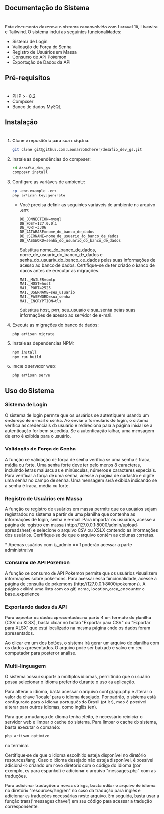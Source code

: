 ## Documentação do Sistema
#
<p>Este documento descreve o sistema desenvolvido com Laravel 10, Livewire e Tailwind. O sistema inclui as seguintes funcionalidades:</p>


<ul>
    <li>Sistema de Login</li>
    <li>Validação de Força de Senha</li>
    <li>Registro de Usuários em Massa</li>
    <li>Consumo de API Pokemon</li>
    <li>Exportação de Dados da API</li>
</ul>

## Pré-requisitos
#
<ul>
    <li>PHP >= 8.2</li>
    <li>Composer</li>
    <li>Banco de dados MySQL</li>
</ul>

## Instalação
#
<ol>
    <li>Clone o repositório para sua máquina:</li>

```bash 
git clone git@github.com:LeonardoScherer/desafio_dev_gs.git
```

<li>Instale as dependências do composer:</li>

```bash 
cd desafio_dev_gs
composer install
```

<li>Configure as variáveis de ambiente:</li>

```bash 
cp .env.example .env
php artisan key:generate
```
<ul>
<li>Você precisa definir as seguintes variáveis de ambiente no arquivo .env:</li>

```env 
DB_CONNECTION=mysql
DB_HOST=127.0.0.1
DB_PORT=3306
DB_DATABASE=nome_do_banco_de_dados
DB_USERNAME=nome_de_usuario_do_banco_de_dados
DB_PASSWORD=senha_do_usuario_do_banco_de_dados
``` 

<p>Substitua nome_do_banco_de_dados, nome_de_usuario_do_banco_de_dados e senha_do_usuario_do_banco_de_dados pelas suas informações de acesso ao banco de dados. Certifique-se de ter criado o banco de dados antes de executar as migrações.</p>

```env 
MAIL_MAILER=smtp
MAIL_HOST=host
MAIL_PORT=2525
MAIL_USERNAME=seu_usuario
MAIL_PASSWORD=sua_senha
MAIL_ENCRYPTION=tls
``` 
<p>Substitua host, port, seu_usuario e sua_senha pelas suas informações de acesso ao servidor de e-mail.</p>
</ul>

<li>Execute as migrações do banco de dados:</li>

```bash
php artisan migrate
```

<li>Instale as dependencias NPM:</li>

```bash
npm install
npm run build
```

<li>Inicie o servidor web:</li>

```bash
php artisan serve
```

</ol>

## Uso do Sistema
### Sistema de Login

<p>O sistema de login permite que os usuários se autentiquem usando um endereço de e-mail e senha. Ao enviar o formulário de login, o sistema verifica as credenciais do usuário e redireciona para a página inicial se a autenticação for bem sucedida. Se a autenticação falhar, uma mensagem de erro é exibida para o usuário.</p>

### Validação de Força de Senha
<p>A função de validação de força de senha verifica se uma senha é fraca, média ou forte. Uma senha forte deve ter pelo menos 8 caracteres, incluindo letras maiúsculas e minúsculas, números e caracteres especiais. Para verificar a força de uma senha, acesse a página de cadastro e digite uma senha no campo de senha. Uma mensagem será exibida indicando se a senha é fraca, média ou forte.</p>

### Registro de Usuários em Massa

<p>A função de registro de usuários em massa permite que os usuários sejam registrados no sistema a partir de uma planilha que contenha as informações de login, senha e e-mail. Para importar os usuários, acesse a página de registro em massa (http://127.0.0.1:8000/admin/upload-spreadsheet) e selecione o arquivo CSV ou XSLX contendo as informações dos usuários. Certifique-se de que o arquivo contém as colunas corretas.
</p>
<p>* Apenas usuários com is_admin == 1 poderão acessar a parte administrativa</p>

### Consumo de API Pokemon
<p>A função de consumo de API Pokemon permite que os usuários visualizem informações sobre pokemons. Para acessar essa funcionalidade, acesse a página de consulta de pokemons (http://127.0.0.1:8000/pokemons). A página exibirá uma lista com os gif, nome, location_area_encounter e base_experience</p>

### Exportando dados da API
<p>Para exportar os dados apresentados na parte 4 em formato de planilha (CSV ou XLSX), basta clicar no botão "Exportar para CSV" ou "Exportar para XLSX" que está localizado na mesma página onde os dados foram apresentados.</p>

<p>
Ao clicar em um dos botões, o sistema irá gerar um arquivo de planilha com os dados apresentados. O arquivo pode ser baixado e salvo em seu computador para posterior análise.
</p>

### Multi-linguagem
<p>O sistema possui suporte a múltiplos idiomas, permitindo que o usuário possa selecionar o idioma preferido durante o uso da aplicação.

Para alterar o idioma, basta acessar o arquivo config/app.php e alterar o valor da chave 'locale' para o idioma desejado. Por padrão, o sistema está configurado para o idioma português do Brasil (pt-br), mas é possível alterar para outros idiomas, como inglês (en).

Para que a mudança de idioma tenha efeito, é necessário reiniciar o servidor web e limpar o cache do sistema. Para limpar o cache do sistema, basta executar o comando:

```bash
php artisan optimize
```
no terminal. </p>
<p>
Certifique-se de que o idioma escolhido esteja disponível no diretório resources/lang. Caso o idioma desejado não esteja disponível, é possível adicioná-lo criando um novo diretório com o código do idioma (por exemplo, es para espanhol) e adicionar o arquivo "messages.php" com as traduções.

Para adicionar traduções a novas strings, basta editar o arquivo de idioma no diretório "resources/lang/en" no caso da tradução para inglês e adicionar as traduções necessárias neste arquivo. Em seguida, basta usar a função trans('messages.chave') em seu código para acessar a tradução correspondente.
</p>
